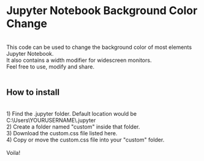 <h1>Jupyter Notebook Background Color Change</h1><br>
This code can be used to change the background color of most elements Jupyter Notebook.<br>
It also contains a width modifier for widescreen monitors.<br>
Feel free to use, modify and share.<br><br>
<h2>How to install</h2><br>
1) Find the .jupyter folder. Default location would be C:\Users\YOURUSERNAME\.jupyter<br>
2) Create a folder named "custom" inside that folder.<br>
3) Download the custom.css file listed here.<br>
4) Copy or move the custom.css file into your "custom" folder.<br><br>
Voila!
